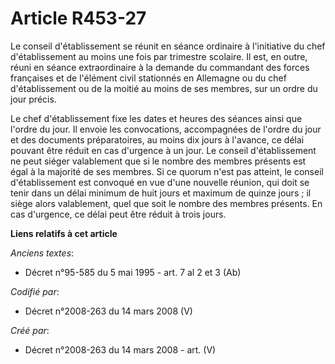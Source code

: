 # Article R453-27

Le conseil d'établissement se réunit en séance ordinaire à l'initiative du chef d'établissement au moins une fois par
trimestre scolaire. Il est, en outre, réuni en séance extraordinaire à la demande du commandant des forces françaises et de
l'élément civil stationnés en Allemagne ou du chef d'établissement ou de la moitié au moins de ses membres, sur un ordre du
jour précis.

Le chef d'établissement fixe les dates et heures des séances ainsi que l'ordre du jour. Il envoie les convocations,
accompagnées de l'ordre du jour et des documents préparatoires, au moins dix jours à l'avance, ce délai pouvant être réduit
en cas d'urgence à un jour. Le conseil d'établissement ne peut siéger valablement que si le nombre des membres présents est
égal à la majorité de ses membres. Si ce quorum n'est pas atteint, le conseil d'établissement est convoqué en vue d'une
nouvelle réunion, qui doit se tenir dans un délai minimum de huit jours et maximum de quinze jours ; il siège alors
valablement, quel que soit le nombre des membres présents. En cas d'urgence, ce délai peut être réduit à trois jours.

**Liens relatifs à cet article**

_Anciens textes_:

  - Décret n°95-585 du 5 mai 1995 - art. 7 al 2 et 3 (Ab)

_Codifié par_:

  - Décret n°2008-263 du 14 mars 2008 (V)

_Créé par_:

  - Décret n°2008-263 du 14 mars 2008 - art. (V)
